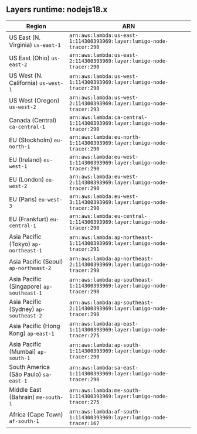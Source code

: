 Layers runtime: nodejs18.x
----
| Region | ARN |
| --- | --- |
|US East (N. Virginia)  `us-east-1`|`arn:aws:lambda:us-east-1:114300393969:layer:lumigo-node-tracer:290`|
|US East (Ohio)  `us-east-2`|`arn:aws:lambda:us-east-2:114300393969:layer:lumigo-node-tracer:290`|
|US West (N. California)  `us-west-1`|`arn:aws:lambda:us-west-1:114300393969:layer:lumigo-node-tracer:290`|
|US West (Oregon)  `us-west-2`|`arn:aws:lambda:us-west-2:114300393969:layer:lumigo-node-tracer:293`|
|Canada (Central)  `ca-central-1`|`arn:aws:lambda:ca-central-1:114300393969:layer:lumigo-node-tracer:290`|
|EU (Stockholm)  `eu-north-1`|`arn:aws:lambda:eu-north-1:114300393969:layer:lumigo-node-tracer:290`|
|EU (Ireland)  `eu-west-1`|`arn:aws:lambda:eu-west-1:114300393969:layer:lumigo-node-tracer:290`|
|EU (London)  `eu-west-2`|`arn:aws:lambda:eu-west-2:114300393969:layer:lumigo-node-tracer:290`|
|EU (Paris)  `eu-west-3`|`arn:aws:lambda:eu-west-3:114300393969:layer:lumigo-node-tracer:290`|
|EU (Frankfurt)  `eu-central-1`|`arn:aws:lambda:eu-central-1:114300393969:layer:lumigo-node-tracer:290`|
|Asia Pacific (Tokyo)  `ap-northeast-1`|`arn:aws:lambda:ap-northeast-1:114300393969:layer:lumigo-node-tracer:291`|
|Asia Pacific (Seoul)  `ap-northeast-2`|`arn:aws:lambda:ap-northeast-2:114300393969:layer:lumigo-node-tracer:290`|
|Asia Pacific (Singapore)  `ap-southeast-1`|`arn:aws:lambda:ap-southeast-1:114300393969:layer:lumigo-node-tracer:290`|
|Asia Pacific (Sydney)  `ap-southeast-2`|`arn:aws:lambda:ap-southeast-2:114300393969:layer:lumigo-node-tracer:290`|
|Asia Pacific (Hong Kong)  `ap-east-1`|`arn:aws:lambda:ap-east-1:114300393969:layer:lumigo-node-tracer:275`|
|Asia Pacific (Mumbai)  `ap-south-1`|`arn:aws:lambda:ap-south-1:114300393969:layer:lumigo-node-tracer:290`|
|South America (São Paulo)  `sa-east-1`|`arn:aws:lambda:sa-east-1:114300393969:layer:lumigo-node-tracer:290`|
|Middle East (Bahrain)  `me-south-1`|`arn:aws:lambda:me-south-1:114300393969:layer:lumigo-node-tracer:275`|
|Africa (Cape Town)  `af-south-1`|`arn:aws:lambda:af-south-1:114300393969:layer:lumigo-node-tracer:167`|

